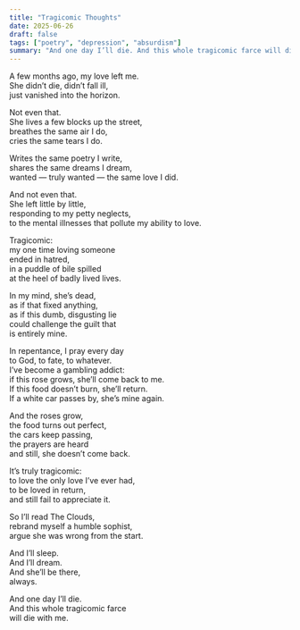 ```yaml
---
title: "Tragicomic Thoughts"
date: 2025-06-26
draft: false
tags: ["poetry", "depression", "absurdism"]
summary: "And one day I’ll die. And this whole tragicomic farce will die with me."
---
```


A few months ago, my love left me.<br>
She didn’t die, didn’t fall ill,<br>
just vanished into the horizon.<br>

Not even that.<br>
She lives a few blocks up the street,<br>
breathes the same air I do,<br>
cries the same tears I do.<br>

Writes the same poetry I write,<br>
shares the same dreams I dream,<br>
wanted — truly wanted — the same love I did.<br>

And not even that.<br>
She left little by little,<br>
responding to my petty neglects,<br>
to the mental illnesses that pollute my ability to love.<br>

Tragicomic:<br>
my one time loving someone<br>
ended in hatred,<br>
in a puddle of bile spilled<br>
at the heel of badly lived lives.<br>

In my mind, she’s dead,<br>
as if that fixed anything,<br>
as if this dumb, disgusting lie<br>
could challenge the guilt that<br>
is entirely mine.<br>

In repentance, I pray every day<br>
to God, to fate, to whatever.<br>
I’ve become a gambling addict:<br>
if this rose grows, she’ll come back to me.<br>
If this food doesn’t burn, she’ll return.<br>
If a white car passes by, she’s mine again.<br>

And the roses grow,<br>
the food turns out perfect,<br>
the cars keep passing,<br>
the prayers are heard<br>
and still, she doesn’t come back.<br>

It’s truly tragicomic:<br>
to love the only love I’ve ever had,<br>
to be loved in return,<br>
and still fail to appreciate it.<br>

So I’ll read The Clouds,<br>
rebrand myself a humble sophist,<br>
argue she was wrong from the start.<br>

And I’ll sleep.<br>
And I’ll dream.<br>
And she’ll be there,<br>
always.<br>

And one day I’ll die.<br>
And this whole tragicomic farce<br>
will die with me.


